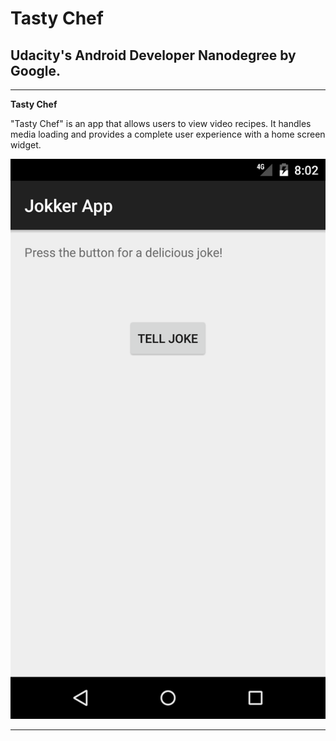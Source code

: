# **Tasty Chef**

## Udacity's Android Developer Nanodegree by Google.

---

**Tasty Chef**

"Tasty Chef" is an app that allows users to view video recipes. It handles media loading and provides a complete user experience with a home screen widget.


[//]: # (Images)

[image1]: ./images/Image1.png "Image 1"

![image1]

---


